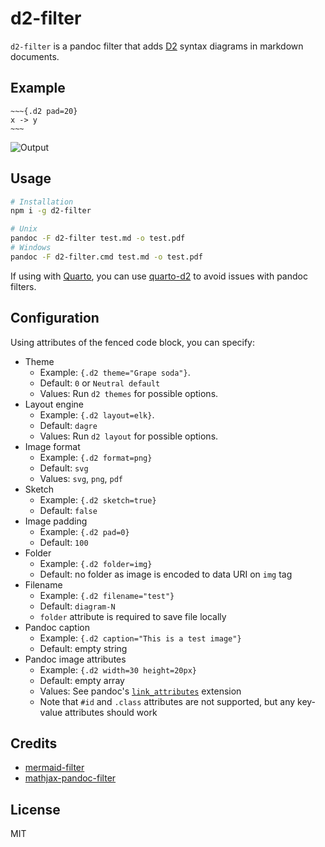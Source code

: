 # d2-filter

`d2-filter` is a pandoc filter that adds [D2](https://d2lang.com) syntax
diagrams in markdown documents.

## Example

```
~~~{.d2 pad=20}
x -> y
~~~
```
![Output](https://user-images.githubusercontent.com/59267627/230503069-51bb0a62-68ee-429a-84a8-b42342659268.png)

## Usage 

```bash
# Installation
npm i -g d2-filter

# Unix
pandoc -F d2-filter test.md -o test.pdf
# Windows
pandoc -F d2-filter.cmd test.md -o test.pdf
```

If using with [Quarto](https://quarto.org/), you can use [quarto-d2](https://github.com/data-intuitive/quarto-d2) to avoid issues with pandoc filters.

## Configuration

Using attributes of the fenced code block, you can specify:

- Theme
    - Example: `{.d2 theme="Grape soda"}`.
    - Default: `0` or `Neutral default`
    - Values: Run `d2 themes` for possible options.
- Layout engine
    - Example: `{.d2 layout=elk}`.
    - Default: `dagre`
    - Values: Run `d2 layout` for possible options.
- Image format
    - Example: `{.d2 format=png}`
    - Default: `svg`
    - Values: `svg`, `png`, `pdf`
- Sketch
    - Example: `{.d2 sketch=true}`
    - Default: `false`
- Image padding
    - Example: `{.d2 pad=0}`
    - Default: `100`
- Folder
    - Example: `{.d2 folder=img}`
    - Default: no folder as image is encoded to data URI on `img` tag
- Filename
    - Example: `{.d2 filename="test"}`
    - Default: `diagram-N`
    - `folder` attribute is required to save file locally
- Pandoc caption
    - Example: `{.d2 caption="This is a test image"}`
    - Default: empty string
- Pandoc image attributes
    - Example: `{.d2 width=30 height=20px}`
    - Default: empty array
    - Values: See pandoc's [`link_attributes`](https://pandoc.org/MANUAL.html#extension-link_attributes) extension
    - Note that `#id` and `.class` attributes are not supported, but any
      key-value attributes should work

## Credits

- [mermaid-filter](https://github.com/raghur/mermaid-filter)
- [mathjax-pandoc-filter](https://github.com/lierdakil/mathjax-pandoc-filter)

## License

MIT
